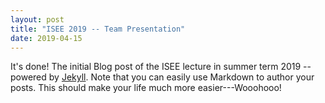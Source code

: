 ```yaml
---
layout: post
title: "ISEE 2019 -- Team Presentation"
date: 2019-04-15
---
```


It's done! The initial Blog post of the ISEE lecture in summer term 2019 -- powered by [Jekyll](http://jekyllrb.com).
Note that you can easily use Markdown to author your posts. This should make your life much more easier---Wooohooo!
